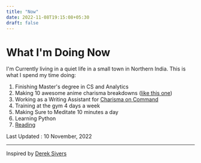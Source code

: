 ```yaml
---
title: "Now"
date: 2022-11-08T19:15:08+05:30
draft: false 
---
```

# What I'm Doing Now 

I'm Currently living in a quiet life in a small town in Northern India. This is what I spend my time doing: 


1. Finishing Master's degree in CS and Analytics 
2. Making 10 awesome anime charisma breakdowns ([like this one](https://www.youtube.com/watch?v=eIFw_o_gNvU))
3. Working as a Writing Assistant for [Charisma on Command](https://www.youtube.com/c/Charismaoncommand)
4. Training at the gym 4 days a week 
5. Making Sure to Meditate 10 minutes a day
6. Learning Python 
7. [Reading](https://siddhantg.com/blog/book-notes/)

Last Updated : 10 November, 2022

---
Inspired by [Derek Sivers](https://sive.rs/now)
